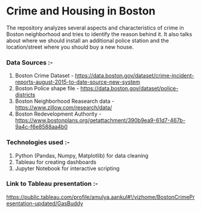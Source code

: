 # Crime and Housing in Boston

The repository analyzes several aspects and characteristics of crime in Boston neighborhood and tries to identify the reason behind it. It also talks about where we should install an additional police station and the location/street where you should buy a new house.


### Data Sources :-


1) Boston Crime Dataset - https://data.boston.gov/dataset/crime-incident-reports-august-2015-to-date-source-new-system
2) Boston Police shape file - https://data.boston.gov/dataset/police-districts
3) Boston Neighborhood Reasearch data - https://www.zillow.com/research/data/
4) Boston Redevelopment Authority - https://www.bostonplans.org/getattachment/390b9ea9-61d7-467b-9a4c-f6e8588aa4b0


### Technologies used :-
1) Python (Pandas, Numpy, Matplotlib) for data cleaning
2) Tableau for creating dashboards
3) Jupyter Notebook for interactive scripting


### Link to Tableau presentation :-
https://public.tableau.com/profile/amulya.aankul#!/vizhome/BostonCrimePresentation-updated/GasBuddy

